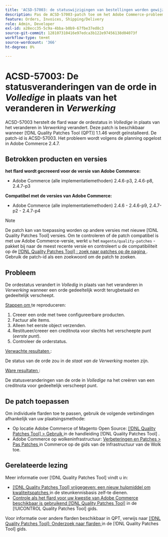 ```yaml
---
title: 'ACSD-57003: de statuswijzigingen van bestellingen worden gewijzigd in *Complete* in plaats van te worden gewijzigd in *Processing*'
description: Pas de ACSD-57003-patch toe om het Adobe Commerce-probleem op te lossen waarbij de status van de bestelling verandert in *Complete* in plaats van te veranderen in *Processing*.
feature: Orders, Invoices, Shipping/Delivery
role: Admin, Developer
exl-id: a28ecc35-5c9a-4bba-b0b9-67fbe37ed8c3
source-git-commit: 128107310416e97edca3b122e97456138d04073f
workflow-type: tm+mt
source-wordcount: '366'
ht-degree: 0%

---
```


# ACSD-57003: De statusveranderingen van de orde in *Volledige* in plaats van het veranderen in *Verwerking*

ACSD-57003 herstelt de flard waar de ordestatus in *Volledige* in plaats van het veranderen in *Verwerking* verandert. Deze patch is beschikbaar wanneer [!DNL Quality Patches Tool (QPT)] 1.1.46 wordt geïnstalleerd. De patch-id is ACSD-57003. Het probleem wordt volgens de planning opgelost in Adobe Commerce 2.4.7.

## Betrokken producten en versies

**het flard wordt gecreeerd voor de versie van Adobe Commerce:**

* Adobe Commerce (alle implementatiemethoden) 2.4.6-p3, 2.4.6-p8, 2.4.7-p3

**Compatibel met de versies van Adobe Commerce:**

* Adobe Commerce (alle implementatiemethoden) 2.4.6 - 2.4.6-p9, 2.4.7-p2 - 2.4.7-p4

>[!NOTE]
>
>De patch kan van toepassing worden op andere versies met nieuwe [!DNL Quality Patches Tool] versies. Om te controleren of de patch compatibel is met uw Adobe Commerce-versie, werkt u het `magento/quality-patches` -pakket bij naar de meest recente versie en controleert u de compatibiliteit op de [[!DNL Quality Patches Tool] : zoek naar patches op de pagina ](https://experienceleague.adobe.com/tools/commerce-quality-patches/index.html) . Gebruik de patch-id als een zoekwoord om de patch te zoeken.

## Probleem

De ordestatus verandert in *Volledig* in plaats van het veranderen in *Verwerking* wanneer een orde gedeeltelijk wordt terugbetaald en gedeeltelijk verscheept.

<u> Stappen om </u> te reproduceren:

1. Creeer een orde met twee configureerbare producten.
1. Factuur alle items.
1. Alleen het eerste object verzenden.
1. Restitueer/creeer een creditnota voor slechts het verscheepte punt (*eerste punt*).
1. Controleer de orderstatus.

<u> Verwachte resultaten </u>:

De status van de orde zou in de _staat van de Verwerking_ moeten zijn.

<u> Ware resultaten </u>:

De statusveranderingen van de orde in *Volledige* na het creëren van een creditnota voor gedeeltelijk verscheept punt.

## De patch toepassen

Om individuele flarden toe te passen, gebruik de volgende verbindingen afhankelijk van uw plaatsingsmethode:

* Op locatie Adobe Commerce of Magento Open Source: [[!DNL Quality Patches Tool] > Gebruik ](/help/tools/quality-patches-tool/usage.md) in de handleiding [!DNL Quality Patches Tool] .
* Adobe Commerce op wolkeninfrastructuur: [ Verbeteringen en Patches > Pas Patches ](https://experienceleague.adobe.com/docs/commerce-cloud-service/user-guide/develop/upgrade/apply-patches.html) in Commerce op de gids van de Infrastructuur van de Wolk toe.

## Gerelateerde lezing

Meer informatie over [!DNL Quality Patches Tool] vindt u in:

* [[!DNL Quality Patches Tool]  vrijgegeven: een nieuw hulpmiddel om kwaliteitspatches ](https://experienceleague.adobe.com/en/docs/commerce-knowledge-base/kb/announcements/commerce-announcements/magento-quality-patches-released-new-tool-to-self-serve-quality-patches) in de steunkennisbasis zelf-te dienen.
* [ Controle als het flard voor uw kwestie van Adobe Commerce beschikbaar is gebruikend  [!DNL Quality Patches Tool]](/help/tools/quality-patches-tool/patches-available-in-qpt/check-patch-for-magento-issue-with-magento-quality-patches.md) in de [!UICONTROL Quality Patches Tool] gids.


Voor informatie over andere flarden beschikbaar in QPT, verwijs naar [[!DNL Quality Patches Tool]: Onderzoek naar flarden ](https://experienceleague.adobe.com/tools/commerce-quality-patches/index.html) in de [!DNL Quality Patches Tool] gids.
